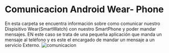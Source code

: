 # Comunicacion Android Wear- Phone

En esta carpeta se encuentra información sobre como comunicar nuestro Dispisitivo Wear(SmartWatch) con nuestro SmartPhone y poder mandar mensajes.
EN este caso se trata de una pequeña aplicación que manda un mensaje al teléfono y es este el encargado de mandar un mensaje a un servicio Externo.
![comunicacion](http://i.imgur.com/ZpQIpmz.png)

